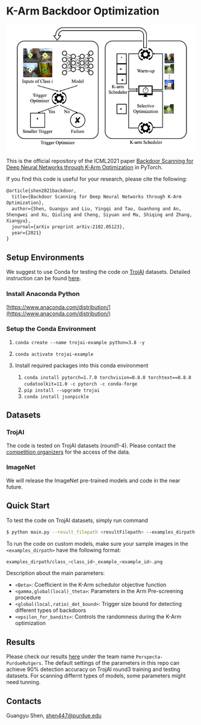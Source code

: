 # K-Arm Backdoor Optimization


<img src="K_Arm_Arch.png" width="600px"/>



This is the official repository of the ICML2021 paper [Backdoor Scanning for Deep Neural Networks through K-Arm Optimization](https://arxiv.org/abs/2102.05123) in PyTorch.

If you find this code is useful for your research, please cite the following:

```
@article{shen2021backdoor,
  title={Backdoor Scanning for Deep Neural Networks through K-Arm Optimization},
  author={Shen, Guangyu and Liu, Yingqi and Tao, Guanhong and An, Shengwei and Xu, Qiuling and Cheng, Siyuan and Ma, Shiqing and Zhang, Xiangyu},
  journal={arXiv preprint arXiv:2102.05123},
  year={2021}
}
```

## Setup Environments
We suggest to use Conda for testing the code on [TrojAI](https://pages.nist.gov/trojai/) datasets. Detailed instruction can be found [here](https://github.com/usnistgov/trojai-example).

### Install Anaconda Python 

[https://www.anaconda.com/distribution/](https://www.anaconda.com/distribution/)

### Setup the Conda Environment

1. `conda create --name trojai-example python=3.8 -y`
2. `conda activate trojai-example`
3. Install required packages into this conda environment

    1. `conda install pytorch=1.7.0 torchvision=0.8.0 torchtext==0.8.0 cudatoolkit=11.0 -c pytorch -c conda-forge` 
    2. `pip install --upgrade trojai`
    3. `conda install jsonpickle`

## Datasets
### TrojAI 
The code is tested on TrojAI datasets (round1-4). Please contact the [competition organizers](https://pages.nist.gov/trojai/docs/index.html) for the access of the data.
### ImageNet
We will release the ImageNet pre-trained models and code in the near future.

## Quick Start

To test the code on TrojAI datasets, simply run command

```bash
$ python main.py --result_filepath <resultFilepath> --examples_dirpath <dataDirpath> --model_filepath <modelFilepath>
```
To run the code on custom models, make sure your sample images in the `<examples_dirpath>` have the following format:
```bash
examples_dirpath/class_<class_id>_example_<example_id>.png
```


Description about the main parameters:
- `<Beta>`: Coefficient in the K-Arm schedulor objective function
- `<gamma,global(local)_theta>`: Parameters in the Arm Pre-screening procedure  
- `<global(local,ratio)_det_bound>`: Trigger size bound for detecting different types of backdoors
- `<epsilon_for_bandits>`: Controls the randomness during the K-Arm optimization


## Results
Please check our results [here](https://pages.nist.gov/trojai/docs/results.html#previous-leaderboards) under the team name `Perspecta-PurdueRutgers`. The default settings of the parameters in this repo can achieve 90% detection accuracy on TrojAI round3 training and testing datasets. For scanning differnt types of models, some parameters might need tunning.


## Contacts 

Guangyu Shen, [shen447@purdue.edu](shen447@purdue.edu)

